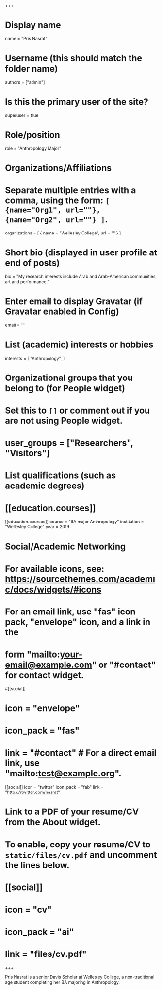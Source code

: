 +++
# Display name
name = "Pris Nasrat"

# Username (this should match the folder name)
authors = ["admin"]

# Is this the primary user of the site?
superuser = true

# Role/position
role = "Anthropology Major"

# Organizations/Affiliations
#   Separate multiple entries with a comma, using the form: `[ {name="Org1", url=""}, {name="Org2", url=""} ]`.
organizations = [ { name = "Wellesley College", url = "" } ]

# Short bio (displayed in user profile at end of posts)
bio = "My research interests include Arab and Arab-American communities, art and performance."

# Enter email to display Gravatar (if Gravatar enabled in Config)
email = ""

# List (academic) interests or hobbies
interests = [
  "Anthropology",
]

# Organizational groups that you belong to (for People widget)
#   Set this to `[]` or comment out if you are not using People widget.
# user_groups = ["Researchers", "Visitors"]

# List qualifications (such as academic degrees)
# [[education.courses]]

[[education.courses]]
  course = "BA major Anthropology"
  institution = "Wellesley College"
  year = 2019

# Social/Academic Networking
# For available icons, see: https://sourcethemes.com/academic/docs/widgets/#icons
#   For an email link, use "fas" icon pack, "envelope" icon, and a link in the
#   form "mailto:your-email@example.com" or "#contact" for contact widget.

#[[social]]
#  icon = "envelope"
#  icon_pack = "fas"
#  link = "#contact"  # For a direct email link, use "mailto:test@example.org".

[[social]]
  icon = "twitter"
  icon_pack = "fab"
  link = "https://twitter.com/nasrat"

# Link to a PDF of your resume/CV from the About widget.
# To enable, copy your resume/CV to `static/files/cv.pdf` and uncomment the lines below.
# [[social]]
#   icon = "cv"
#   icon_pack = "ai"
#   link = "files/cv.pdf"

+++

Pris Nasrat is a senior Davis Scholar at Wellesley College, a non-traditional age student completing her BA majoring in Anthropology.
